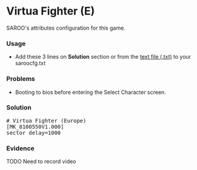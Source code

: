 # Virtua Fighter (E)

SAROO's attributes configuration for this game.

### Usage

- Add these 3 lines on **Solution** section or from the [text file (.txt)](./config.txt) to your saroocfg.txt

### Problems

- Booting to bios before entering the Select Character screen.

### Solution

<pre># Virtua Fighter (Europe)
[MK_8100550V1.000]
sector_delay=1000</pre>

### Evidence

TODO Need to record video
